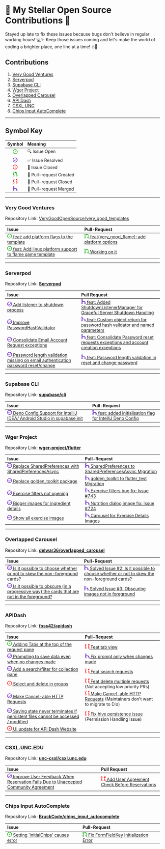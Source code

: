 # 🌟 My Stellar Open Source Contributions 🚀

Stayed up late to fix these issues because bugs don't believe in regular working hours! 💻✨ Keep those issues coming and
let's make the world of coding a brighter place, one line at a time! 🔥🌟

## Contributions

1. [Very Good Ventures](#very-good-ventures)
2. [Serverpod](#serverpod)
3. [Supabase CLI](#supabase-cli)
4. [Wger Project](#wger-project)
5. [Overlapped Carousel](#overlapped-carousel)
6. [API Dash](#apidash)
7. [CSXL UNC](#csxluncedu)
8. [Chips Input AutoComplete](#chips-input-autocomplete)

---

## Symbol Key

|    Symbol    | Meaning                 |
|:------------:|:------------------------|
|   ![ISSUE]   | 🔍  Issue Open          |
| ![RESOLVED]  | ✅ Issue Resolved        |
|  ![CLOSED]   | 🚫 Issue Closed         |
|    ![PR]     | 🎉 Pull-request Created |
| ![PR_CLOSED] | 🚧 Pull-request Closed  |
| ![PR_MERGED] | 🔀 Pull-request Merged  |

---

### Very Good Ventures

Repository Link: [VeryGoodOpenSource/very_good_templates](https://github.com/VeryGoodOpenSource/very_good_templates)

| Issue                                                                                                                                    | Pull-Request                                                                                                            |
|:-----------------------------------------------------------------------------------------------------------------------------------------|:------------------------------------------------------------------------------------------------------------------------|
| [![ISSUE] feat: add platform flags to the template](https://github.com/VeryGoodOpenSource/very_good_templates/issues/30)                 | [![PR] feat(very_good_flame): add platform options](https://github.com/VeryGoodOpenSource/very_good_templates/pull/340) |
| [![ISSUE] feat: Add linux platform support to flame game template](https://github.com/VeryGoodOpenSource/very_good_templates/issues/343) | [![PR] Working on it]()                                                                                                 |

---

### Serverpod

Repository Link: [**Serverpod**](https://github.com/serverpod/serverpod)

| Issue                                                                                                                                              | Pull Request                                                                                                                                          |
|:---------------------------------------------------------------------------------------------------------------------------------------------------|:------------------------------------------------------------------------------------------------------------------------------------------------------|
| [![RESOLVED] Add listener to shutdown process](https://github.com/serverpod/serverpod/issues/3549)                                                 | [![PR_MERGED] feat: Added ShutdownListenerManager for Graceful Server Shutdown Handling](https://github.com/serverpod/serverpod/pull/3555)            |
| [![RESOLVED] Improve PasswordHashValidator](https://github.com/serverpod/serverpod/issues/3698)                                                    | [![PR_MERGED] feat: Custom object return for password hash validator and named parameters](https://github.com/serverpod/serverpod/pull/3878)          |
| [![RESOLVED] Consolidate Email Account Request exceptions](https://github.com/serverpod/serverpod/issues/3882)                                     | [![PR_MERGED] feat: Consolidate Password reset requests exceptions and account creation exceptions](https://github.com/serverpod/serverpod/pull/3892) |
| [![RESOLVED] Password length validation missing on email authentication password reset/change](https://github.com/serverpod/serverpod/issues/3891) | [![PR_MERGED] feat: Password length validation in reset and change password](https://github.com/serverpod/serverpod/pull/3905)                        |

---

### Supabase CLI

Repository Link: [**supabase/cli**](https://github.com/supabase/cli)

| Issue                                                                                                                             | Pull-Request                                                                                                       |
|:----------------------------------------------------------------------------------------------------------------------------------|:-------------------------------------------------------------------------------------------------------------------|
| [![RESOLVED] Deno Config Support for IntelliJ IDEA/ Android Studio in supabase init](https://github.com/supabase/cli/issues/1998) | [![PR_MERGED] feat: added initialisation flag for IntelliJ Deno Config](https://github.com/supabase/cli/pull/2045) |

---

### Wger Project

Repository Link: [**wger-project/flutter**](https://github.com/wger-project/flutter)

| Issue                                                                                                                        | Pull-Request                                                                                                           |
|:-----------------------------------------------------------------------------------------------------------------------------|:-----------------------------------------------------------------------------------------------------------------------|
| [![RESOLVED] Replace SharedPreferences with SharedPreferencesAsync](https://github.<br/>com/wger-project/flutter/issues/731) | [![PR_MERGED] SharedPreferences to SharedPreferencesAsync Migration](https://github.com/wger-project/flutter/pull/761) |
| [![RESOLVED] Replace golden_toolkit package](https://github.com/wger-project/flutter/issues/732)                             | [![PR_MERGED] golden_toolkit to flutter_test Migration](https://github.com/wger-project/flutter/pull/762)              |
| [![RESOLVED] Exercise filters not opening](https://github.com/wger-project/flutter/issues/743)                               | [![PR_MERGED] Exercise filters bug fix: Issue #743](https://github.com/wger-project/flutter/pull/766)                  |
| [![RESOLVED] Bigger images for ingredient details](https://github.com/wger-project/flutter/issues/724)                       | [![PR_MERGED] Nutrition dialog image fix: Issue #724](https://github.com/wger-project/flutter/pull/768)                |
| [![RESOLVED] Show all exercise images](https://github.com/wger-project/flutter/issues/767)                                   | [ ![PR_MERGED] Carousel for Exercise Details Images](https://github.com/wger-project/flutter/pull/769)                 |

---

### Overlapped Carousel

Repository Link: [**delwar36/overlapped_carousel**](https://github.com/delwar36/overlapped_carousel)

| Issue                                                                                                                                                              | Pull-Request                                                                                                                                                      |
|:-------------------------------------------------------------------------------------------------------------------------------------------------------------------|:------------------------------------------------------------------------------------------------------------------------------------------------------------------|
| [![RESOLVED] Is it possible to choose whether or not to skew the non-foreground cards?](https://github.com/delwar36/overlapped_carousel/issues/2)                  | [![PR_MERGED] Solved Issue #2: Is it possible to choose whether or not to skew the non-foreground cards?](https://github.com/delwar36/overlapped_carousel/pull/5) |
| [![RESOLVED] Is it possible to obscure (in a progressive way) the cards that are not in the foreground?](https://github.com/delwar36/overlapped_carousel/issues/2) | [![PR_MERGED] Solved Issue #3: Obscuring images not in foreground](https://github.com/delwar36/overlapped_carousel/pull/4)                                        |

---

### APIDash

Repository Link: [**foss42/apidash**](https://github.com/foss42/apidash)

| Issue                                                                                                                                       | Pull-Request                                                                                                                         | 
|:--------------------------------------------------------------------------------------------------------------------------------------------|:-------------------------------------------------------------------------------------------------------------------------------------|
| [![ISSUE] Adding Tabs at the top of the request pane](https://github.com/foss42/apidash/issues/306)                                         | [![PR_CLOSED] Feat tab view](https://github.com/foss42/apidash/pull/327)                                                             |
| [![RESOLVED] Prompting to save data even when no changes made](https://github.com/foss42/apidash/issues/364)                                | [![PR_MERGED] Fix prompt only when changes made](https://github.com/foss42/apidash/pull/365)                                         |
| [![RESOLVED] Add a search/filter for collection pane](https://github.com/foss42/apidash/issues/305)                                         | [![PR_CLOSED] Feat search requests](https://github.com/foss42/apidash/pull/330)                                                      |
| [![CLOSED] Select and delete in groups](https://github.com/foss42/apidash/issues/319)                                                       | [![PR_CLOSED] Feat delete multiple requests](https://github.com/foss42/apidash/pull/368) (Not accepting low priority PRs)            |
| [![RESOLVED] Make Cancel-able HTTP Requests](https://github.com/foss42/apidash/issues/109)                                                  | [![PR_CLOSED] Make Cancel-able HTTP Requests](https://github.com/foss42/apidash/pull/113) (Maintainers don't want to migrate to Dio) |
| [![RESOLVED] Saving state never terminates if persistent files cannot be accessed / modified](https://github.com/foss42/apidash/issues/359) | [![PR_CLOSED] Fix hive persistence issue](https://github.com/foss42/apidash/pull/363) (Permission Handling Issue)                    |
| [![CLOSED] UI update for API Dash Website](https://github.com/foss42/apidash/issues/362)                                                    |                                                                                                                                      |

---

### CSXL.UNC.EDU

Repository Link: [**unc-csxl/csxl.unc.edu**](https://github.com/unc-csxl/csxl.unc.edu)

| Issue                                                                                                                                                 | Pull Request                                                                                                    |
|:------------------------------------------------------------------------------------------------------------------------------------------------------|:----------------------------------------------------------------------------------------------------------------|
| [![RESOLVED] Improve User Feedback When Reservation Fails Due to Unaccepted Community Agreement](https://github.com/unc-csxl/csxl.unc.edu/issues/625) | [![PR_CLOSED] Add User Agreement Check Before Reservations ](https://github.com/unc-csxl/csxl.unc.edu/pull/626) |

---

### Chips Input AutoComplete

Repository Link: [**BruckCode/chips_input_autocomplete**](https://github.com/BruckCode/chips_input_autocomplete)

| Issue                                                                                                          | Pull-Request                                                                                                |
|:---------------------------------------------------------------------------------------------------------------|:------------------------------------------------------------------------------------------------------------|
| [![ISSUE] Setting 'initialChips' causes error](https://github.com/BruckCode/chips_input_autocomplete/issues/4) | [![PR] Fix FormFieldKey Initialization Error](https://github.com/BruckCode/chips_input_autocomplete/pull/5) |

[ISSUE]: ./assets/issue.png

[RESOLVED]: ./assets/resolved.png

[CLOSED]: ./assets/closed.png

[PR]: ./assets/pr.png

[PR_CLOSED]: assets/pr-closed.png

[PR_MERGED]: ./assets/merged.png